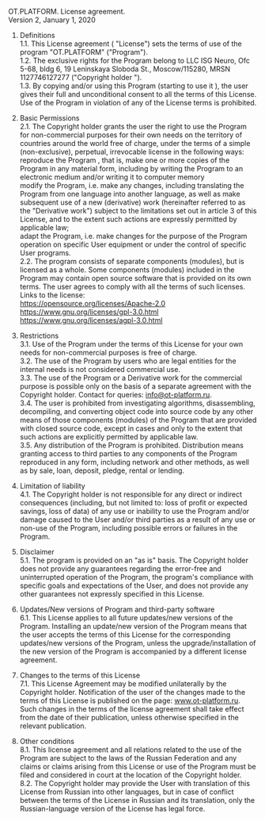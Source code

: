 OT.PLATFORM. License agreement.   
Version 2, January 1, 2020   
1. Definitions  
1.1. This License agreement ( "License") sets the terms of use of the program "OT.PLATFORM" ("Program").  
1.2. The exclusive rights for the Program belong to LLC ISG Neuro, Ofc 5-68, bldg 6, 19 Leninskaya Sloboda St., Moscow/115280, MRSN 1127746127277 ("Copyright holder ").  
1.3. By copying and/or using this Program (starting to use it ), the user gives their full and unconditional  consent to all the terms of this License. Use of the Program in violation of any of the License terms is prohibited.  
2. Basic Permissions  
2.1. The Copyright holder grants the user the right to use the Program for non-commercial purposes for their own needs on the territory of countries around the world free of charge, under the terms of a simple (non-exclusive), perpetual, irrevocable license in the following ways:  
reproduce the Program , that is, make one or more copies of the Program in any material form, including by writing the Program to an electronic medium and/or writing it to computer memory  
modify the Program, i.e. make any changes, including translating the Program from one language into another language, as well as make subsequent use of a new (derivative) work (hereinafter referred to as the "Derivative work") subject to the limitations set out in article 3 of this License, and to the extent such actions are expressly permitted by applicable law;  
adapt the Program, i.e. make changes for the purpose of the Program operation on specific User equipment or under the control of specific User programs.  
2.2. The program consists of separate components (modules), but is licensed as a whole. Some components (modules) included in the Program may contain open source software that is provided on its own terms. The user agrees to comply with all the terms of such licenses.  
Links to the license:  
https://opensource.org/licenses/Apache-2.0  
https://www.gnu.org/licenses/gpl-3.0.html  
https://www.gnu.org/licenses/agpl-3.0.html  
3. Restrictions   
3.1. Use of the Program under the terms of this License for your own needs for non-commercial purposes is free of charge.  
3.2. The use of the Program by users who are legal entities for the internal needs is not considered commercial use.  
3.3. The use of the Program or a Derivative work for the commercial purpose is possible only on the basis of a separate agreement with the Copyright holder. Contact for queries: info@ot-platform.ru.  
3.4. The user is prohibited from investigating algorithms, disassembling, decompiling, and converting object code into source code by any other means of those components (modules) of the Program that are provided with closed source code, except in cases and only to the extent that such actions are explicitly permitted by applicable law.  
3.5. Any distribution of the Program is prohibited. Distribution means granting access to third parties to any components of the Program reproduced in any form, including network and other methods, as well as by sale, loan, deposit, pledge, rental or lending.  
4. Limitation of liability  
4.1. The Copyright holder is not responsible for any direct or indirect consequences (including, but not limited to: loss of profit or expected savings, loss of data) of any use or inability to use the Program and/or damage caused to the User and/or third parties as a result of any use or non-use of the Program, including possible errors or failures in the Program.  
5. Disclaimer   
5.1. The program is provided on an "as is" basis. The Copyright holder does not provide any guarantees regarding the error-free and uninterrupted operation of the Program, the program's compliance with specific goals and expectations of the User, and does not provide any other guarantees not expressly specified in this License.  
6. Updates/New versions of Program and third-party software  
6.1. This License applies to all future updates/new versions of the Program. Installing an update/new version of the Program means that the user accepts the terms of this License for the corresponding updates/new versions of the Program, unless the upgrade/installation of the new version of the Program is accompanied by a different license agreement.  
7. Changes to the terms of this License  
7.1. This License Agreement may be modified unilaterally by the Copyright holder. Notification of the user of the changes made to the terms of this License is published on the page: www.ot-platform.ru.  Such changes in the terms of the license agreement shall take effect from the date of their publication, unless otherwise specified in the relevant publication.  
  
8. Other conditions  
8.1. This license agreement and all relations related to the use of the Program are subject to the laws of the Russian Federation and any claims or claims arising from this License or use of the Program must be filed and considered in court at the location of the Copyright holder.  
8.2. The Copyright holder may provide the User with translation of this License from Russian into other languages, but in case of conflict between the terms of the License in Russian and its translation, only the Russian-language version of the License has legal force.  
  

